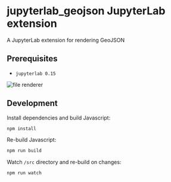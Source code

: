 # jupyterlab_geojson JupyterLab extension

A JupyterLab extension for rendering GeoJSON

## Prerequisites

* `jupyterlab 0.15`

![file renderer](http://g.recordit.co/cbf0xnQHKn.gif)

## Development

Install dependencies and build Javascript:

```bash
npm install
```

Re-build Javascript:

```bash
npm run build
```

Watch `/src` directory and re-build on changes:

```bash
npm run watch
```
